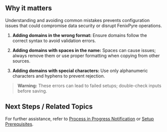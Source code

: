 
## Why it matters
Understanding and avoiding common mistakes prevents configuration issues that could compromise data security or disrupt FenixPyre operations.

1. **Adding domains in the wrong format:** Ensure domains follow the correct syntax to avoid validation errors.

   <!-- IMG: ./media/09-troubleshooting-&-faq/wrong-domain-format.png | Alt: Example of incorrect domain format error -->

2. **Adding domains with spaces in the name:** Spaces can cause issues; always remove them or use proper formatting when copying from other sources.

   <!-- IMG: ./media/09-troubleshooting-&-faq/domain-with-spaces.png | Alt: Example of domain with spaces error -->

3. **Adding domains with special characters:** Use only alphanumeric characters and hyphens to prevent rejection.

   <!-- IMG: ./media/09-troubleshooting-&-faq/domain-special-chars.png | Alt: Example of domain with special characters error -->

> **Warning:** These errors can lead to failed setups; double-check inputs before saving.

## Next Steps / Related Topics
For further assistance, refer to [Process in Progress Notification](/09-troubleshooting-&-faq/process-in-progress-notification) or [Setup Prerequisites](/03-setup-&-installation/prerequisites).